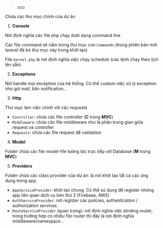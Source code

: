 > app

Chứa các thư mục chính của dự án

1. **Console**

Nơi định nghĩa các file php chạy dưới dạng command line

Các file command sẽ nằm trong thư mục con `Commands` (trong phiên bản mới laravel đã bỏ thư mục này trong khởi tạo)

File `kernel.php` là nơi định nghĩa việc chạy schedule (các lệnh chạy theo lịch lên sẵn)

2. **Exceptions**

Nơi handle mọi exception của hệ thống. Có thể custom việc xử lý exception như gửi mail, bắn notification...

3.  **Http**

Thư mục làm việc chính với các requests

- `Controller`: chứa các file controller (**C** trong **MVC**)
- `Middleware`: chứa các file middleware như là phần trung gian giữa request và controller
- `Requests`: chứa các  file request để validation

4.  **Model**

Folder chứa các file model-file tương tác trực tiếp với Database (**M** trong **MVC**)

5. **Providers**

Folder chứa các class provider của dự án: là nơi khởi tạo tất cả các ứng dụng trong app.

- `AppServiceProvider`: khởi tạo chung. Có thể sử dụng để register những app liên quan dịch vụ bên thứ 3 (Firebase, AWS)
- `AuthServiceProvider`: nơi register các policies,  authentication / authorization services.
- `RouteServiceProvider` (quan trọng): nơi định nghĩa việc binding router, trong trường hợp có nhiều file router thì đây là nơi định nghĩa middleware/namespace...
